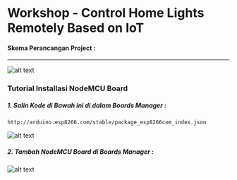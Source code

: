 # Workshop - Control Home Lights Remotely Based on IoT

#### Skema Perancangan Project :

---

![alt text](https://github.com/roboticsikmi/workshop-icrt-01/blob/master/images/skema.png "Skema")

### Tutorial Installasi NodeMCU Board

##### 1. Salin Kode di Bawah ini di dalam Boards Manager :
`http://arduino.esp8266.com/stable/package_esp8266com_index.json`

![alt text](https://github.com/roboticsikmi/workshop-icrt-01/blob/master/images/preferences.png "Preferences")

##### 2. Tambah NodeMCU Board di Boards Manager :

![alt text](https://github.com/roboticsikmi/workshop-icrt-01/blob/master/images/nodemcu.png "Board")
